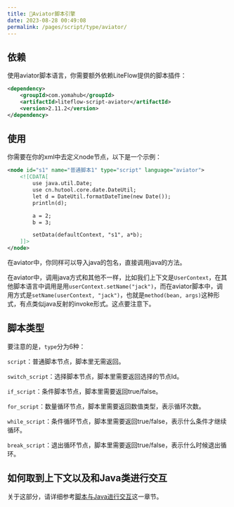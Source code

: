 ```yaml
---
title: 🥐Aviator脚本引擎
date: 2023-08-28 00:49:08
permalink: /pages/script/type/aviator/
---
```


## 依赖

使用aviator脚本语言，你需要额外依赖LiteFlow提供的脚本插件：

```xml
<dependency>
    <groupId>com.yomahub</groupId>
    <artifactId>liteflow-script-aviator</artifactId>
    <version>2.11.2</version>
</dependency>
```

## 使用

你需要在你的xml中去定义node节点，以下是一个示例：

```xml
<node id="s1" name="普通脚本1" type="script" language="aviator">
    <![CDATA[
        use java.util.Date;
        use cn.hutool.core.date.DateUtil;
        let d = DateUtil.formatDateTime(new Date());
        println(d);

        a = 2;
        b = 3;

        setData(defaultContext, "s1", a*b);
    ]]>
</node>
```

在aviator中，你同样可以导入java的包名，直接调用java的方法。

在aviator中，调用java方式和其他不一样，比如我们上下文是`UserContext`，在其他脚本语言中调用是用`userContext.setName("jack")`，而在aviator脚本中，调用方式是`setName(userContext, "jack")`，也就是`method(bean, args)`这种形式，有点类似java反射的invoke形式。这点要注意下。

## 脚本类型

要注意的是，`type`分为6种：

`script`：普通脚本节点，脚本里无需返回。

`switch_script`：选择脚本节点，脚本里需要返回选择的节点Id。

`if_script`：条件脚本节点，脚本里需要返回true/false。

`for_script`：数量循环节点，脚本里需要返回数值类型，表示循环次数。

`while_script`：条件循环节点，脚本里需要返回true/false，表示什么条件才继续循环。

`break_script`：退出循环节点，脚本里需要返回true/false，表示什么时候退出循环。

## 如何取到上下文以及和Java类进行交互

关于这部分，请详细参考[脚本与Java进行交互](/pages/script/interacts/)这一章节。
